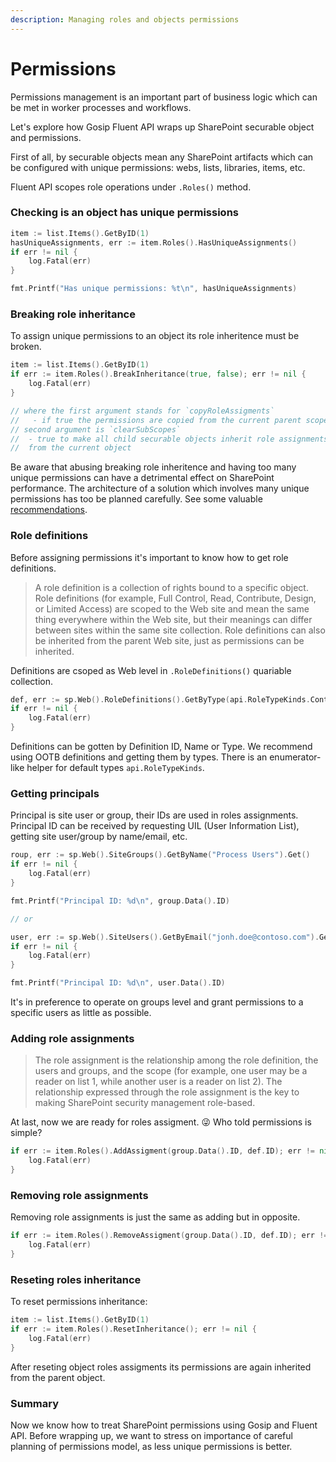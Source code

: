 ```yaml
---
description: Managing roles and objects permissions
---
```


# Permissions

Permissions management is an important part of business logic which can be met in worker processes and workflows.

Let's explore how Gosip Fluent API wraps up SharePoint securable object and permissions.

First of all, by securable objects mean any SharePoint artifacts which can be configured with unique permissions: webs, lists, libraries, items, etc.

Fluent API scopes role operations under `.Roles()` method.

### Checking is an object has unique permissions

```go
item := list.Items().GetByID(1)
hasUniqueAssignments, err := item.Roles().HasUniqueAssignments()
if err != nil {
	log.Fatal(err)
}

fmt.Printf("Has unique permissions: %t\n", hasUniqueAssignments)
```

### Breaking role inheritance

To assign unique permissions to an object its role inheritence must be broken.

```go
item := list.Items().GetByID(1)
if err := item.Roles().BreakInheritance(true, false); err != nil {
	log.Fatal(err)
}

// where the first argument stands for `copyRoleAssigments`
//   - if true the permissions are copied from the current parent scope
// second argument is `clearSubScopes`
//  - true to make all child securable objects inherit role assignments 
//  from the current object
```

Be aware that abusing breaking role inheritence and having too many unique permissions can have a detrimental effect on SharePoint performance. The architecture of a solution which involves many unique permissions has too be planned carefully. See some valuable [recommendations](https://docs.microsoft.com/en-us/sharepoint/sites/best-practices-for-using-fine-grained-permissions-in-sharepoint-server).

### Role definitions

Before assigning permissions it's important to know how to get role definitions.

> A role definition is a collection of rights bound to a specific object. Role definitions \(for example, Full Control, Read, Contribute, Design, or Limited Access\) are scoped to the Web site and mean the same thing everywhere within the Web site, but their meanings can differ between sites within the same site collection. Role definitions can also be inherited from the parent Web site, just as permissions can be inherited.

Definitions are csoped as Web level in `.RoleDefinitions()` quariable collection.

```go
def, err := sp.Web().RoleDefinitions().GetByType(api.RoleTypeKinds.Contributor)
if err != nil {
	log.Fatal(err)
}
```

Definitions can be gotten by Definition ID, Name or Type. We recommend using OOTB definitions and getting them by types. There is an enumerator-like helper for default types `api.RoleTypeKinds`.

### Getting principals

Principal is site user or group, their IDs are used in roles assignments. Principal ID can be received by requesting UIL \(User Information List\), getting site user/group by name/email, etc.

```go
roup, err := sp.Web().SiteGroups().GetByName("Process Users").Get()
if err != nil {
	log.Fatal(err)
}

fmt.Printf("Principal ID: %d\n", group.Data().ID)

// or

user, err := sp.Web().SiteUsers().GetByEmail("jonh.doe@contoso.com").Get()
if err != nil {
	log.Fatal(err)
}

fmt.Printf("Principal ID: %d\n", user.Data().ID)
```

It's in preference to operate on groups level and grant permissions to a specific users as little as possible.

### Adding role assignments

> The role assignment is the relationship among the role definition, the users and groups, and the scope \(for example, one user may be a reader on list 1, while another user is a reader on list 2\). The relationship expressed through the role assignment is the key to making SharePoint  security management role-based.

At last, now we are ready for roles assigment. 😜 Who told permissions is simple?

```go
if err := item.Roles().AddAssigment(group.Data().ID, def.ID); err != nil {
	log.Fatal(err)
}
```

### Removing role assignments

Removing role assignments is just the same as adding but in opposite. 

```go
if err := item.Roles().RemoveAssigment(group.Data().ID, def.ID); err != nil {
	log.Fatal(err)
}
```

### Reseting roles inheritance

 To reset permissions inheritance:

```go
item := list.Items().GetByID(1)
if err := item.Roles().ResetInheritance(); err != nil {
	log.Fatal(err)
}
```

After reseting object roles assigments its permissions are again inherited from the parent object.

### Summary

Now we know how to treat SharePoint permissions using Gosip and Fluent API. Before wrapping up, we want to stress on importance of careful planning of permissions model, as less unique permissions is better.

